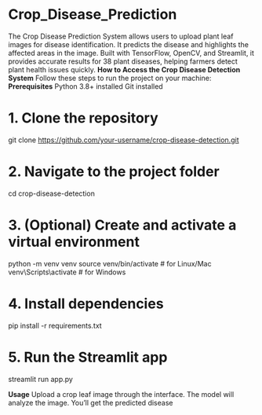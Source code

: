 # Crop_Disease_Prediction
The Crop Disease Prediction System allows users to upload plant leaf images for disease identification. It predicts the disease and highlights the affected areas in the image. Built with TensorFlow, OpenCV, and Streamlit, it provides accurate results for 38 plant diseases, helping farmers detect plant health issues quickly.
**How to Access the Crop Disease Detection System**
Follow these steps to run the project on your machine:
**Prerequisites**
Python 3.8+ installed
Git installed
# 1. Clone the repository
git clone https://github.com/your-username/crop-disease-detection.git

# 2. Navigate to the project folder
cd crop-disease-detection

# 3. (Optional) Create and activate a virtual environment
python -m venv venv
source venv/bin/activate     # for Linux/Mac
venv\Scripts\activate        # for Windows

# 4. Install dependencies
pip install -r requirements.txt

# 5. Run the Streamlit app
streamlit run app.py

**Usage**
Upload a crop leaf image through the interface.
The model will analyze the image.
You’ll get the predicted disease
